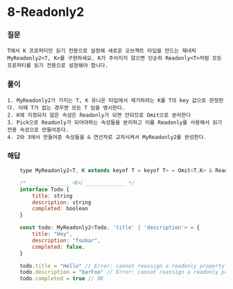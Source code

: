 # 8-Readonly2

### 질문
	T에서 K 프로퍼티만 읽기 전용으로 설정해 새로운 오브젝트 타입을 만드는 제네릭 MyReadonly2<T, K>를 구현하세요. K가 주어지지 않으면 단순히 Readonly<T>처럼 모든 프로퍼티를 읽기 전용으로 설정해야 합니다.

### 풀이
	1. MyReadonly2가 가지는 T, K 유니온 타입에서 제거하려는 K를 T의 key 값으로 한정한다. 이때 T가 없는 경우엔 모든 T 임을 명시한다.
	2. K에 지정되지 않은 속성은 Readonly가 되면 안되므로 Omit으로 분리한다
	3. Pick으로 Readonly가 되어야하는 속성들을 분리하고 이를 Readonly를 사용해서 읽기전용 속성으로 만들어준다.
	4. 2와 3에서 만들어준 속성들을 & 연산자로 교차시켜서 MyReadonly2를 완성한다.

### 해답
```javascript
	type MyReadonly2<T, K extends keyof T = keyof T> = Omit<T,K> & Readonly<Pick<T,K>>

	/* _____________ 예시 _____________ */
	interface Todo {
		title: string
		description: string
		completed: boolean
	}

	const todo: MyReadonly2<Todo, 'title' | 'description'> = {
		title: "Hey",
		description: "foobar",
		completed: false,
	}

	todo.title = "Hello" // Error: cannot reassign a readonly property
	todo.description = "barFoo" // Error: cannot reassign a readonly property
	todo.completed = true // OK

```